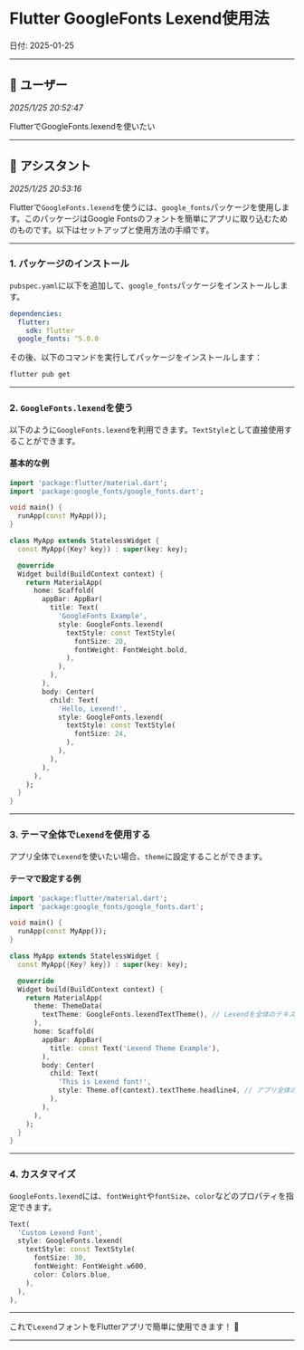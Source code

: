 # Flutter GoogleFonts Lexend使用法

日付: 2025-01-25

---

## 👤 ユーザー
*2025/1/25 20:52:47*

FlutterでGoogleFonts.lexendを使いたい

---

## 🤖 アシスタント
*2025/1/25 20:53:16*

Flutterで`GoogleFonts.lexend`を使うには、`google_fonts`パッケージを使用します。このパッケージはGoogle Fontsのフォントを簡単にアプリに取り込むためのものです。以下はセットアップと使用方法の手順です。

---

### 1. **パッケージのインストール**
`pubspec.yaml`に以下を追加して、`google_fonts`パッケージをインストールします。

```yaml
dependencies:
  flutter:
    sdk: flutter
  google_fonts: ^5.0.0
```

その後、以下のコマンドを実行してパッケージをインストールします：

```bash
flutter pub get
```

---

### 2. **`GoogleFonts.lexend`を使う**
以下のように`GoogleFonts.lexend`を利用できます。`TextStyle`として直接使用することができます。

#### 基本的な例
```dart
import 'package:flutter/material.dart';
import 'package:google_fonts/google_fonts.dart';

void main() {
  runApp(const MyApp());
}

class MyApp extends StatelessWidget {
  const MyApp({Key? key}) : super(key: key);

  @override
  Widget build(BuildContext context) {
    return MaterialApp(
      home: Scaffold(
        appBar: AppBar(
          title: Text(
            'GoogleFonts Example',
            style: GoogleFonts.lexend(
              textStyle: const TextStyle(
                fontSize: 20,
                fontWeight: FontWeight.bold,
              ),
            ),
          ),
        ),
        body: Center(
          child: Text(
            'Hello, Lexend!',
            style: GoogleFonts.lexend(
              textStyle: const TextStyle(
                fontSize: 24,
              ),
            ),
          ),
        ),
      ),
    );
  }
}
```

---

### 3. **テーマ全体で`Lexend`を使用する**
アプリ全体で`Lexend`を使いたい場合、`theme`に設定することができます。

#### テーマで設定する例
```dart
import 'package:flutter/material.dart';
import 'package:google_fonts/google_fonts.dart';

void main() {
  runApp(const MyApp());
}

class MyApp extends StatelessWidget {
  const MyApp({Key? key}) : super(key: key);

  @override
  Widget build(BuildContext context) {
    return MaterialApp(
      theme: ThemeData(
        textTheme: GoogleFonts.lexendTextTheme(), // Lexendを全体のテキストテーマに適用
      ),
      home: Scaffold(
        appBar: AppBar(
          title: const Text('Lexend Theme Example'),
        ),
        body: Center(
          child: Text(
            'This is Lexend font!',
            style: Theme.of(context).textTheme.headline4, // アプリ全体のテーマを利用
          ),
        ),
      ),
    );
  }
}
```

---

### 4. **カスタマイズ**
`GoogleFonts.lexend`には、`fontWeight`や`fontSize`、`color`などのプロパティを指定できます。

```dart
Text(
  'Custom Lexend Font',
  style: GoogleFonts.lexend(
    textStyle: const TextStyle(
      fontSize: 30,
      fontWeight: FontWeight.w600,
      color: Colors.blue,
    ),
  ),
),
```

---

これで`Lexend`フォントをFlutterアプリで簡単に使用できます！ 🎉

---
